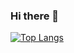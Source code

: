 ### Hi there 👋


[![Top Langs](https://github-readme-stats.vercel.app/api/top-langs/?username=nrohrbach)](https://github.com/anuraghazra/github-readme-stats)


<!--
**nrohrbach/nrohrbach** is a ✨ _special_ ✨ repository because its `README.md` (this file) appears on your GitHub profile.

Here are some ideas to get you started:

- 🔭 I’m currently working on ...
- 🌱 I’m currently learning ...
- 👯 I’m looking to collaborate on ...
- 🤔 I’m looking for help with ...
- 💬 Ask me about ...
- 📫 How to reach me: ...
- 😄 Pronouns: ...
- ⚡ Fun fact: ...
-->
